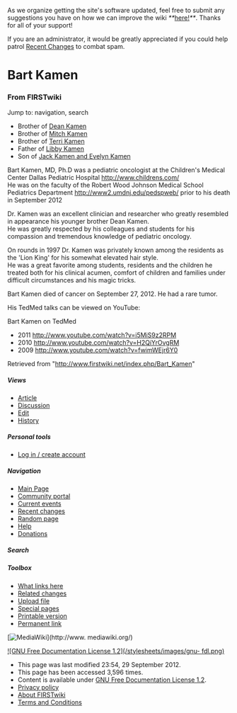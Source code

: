 As we organize getting the site's software updated, feel free to submit any
suggestions you have on how we can improve the wiki
_**_[here!](/index.php/User:Hallry/Suggestions "User:Hallry/Suggestions"
)_**_. Thanks for all of your support!

If you are an administrator, it would be greatly appreciated if you could help
patrol [Recent Changes](/index.php/Special:Recentchanges
"Special:Recentchanges" ) to combat spam.

# Bart Kamen

### From FIRSTwiki

Jump to: navigation, search

  * Brother of [Dean Kamen](/index.php/Dean_Kamen "Dean Kamen" )
  * Brother of [Mitch Kamen](/index.php?title=Mitch_Kamen&action=edit "Mitch Kamen" )
  * Brother of [Terri Kamen](/index.php?title=Terri_Kamen&action=edit "Terri Kamen" )
  * Father of [Libby Kamen](/index.php/Libby_Kamen "Libby Kamen" )
  * Son of [Jack Kamen and Evelyn Kamen](/index.php?title=Jack_Kamen_and_Evelyn_Kamen&action=edit "Jack Kamen and Evelyn Kamen" )

  
Bart Kamen, MD, Ph.D was a pediatric oncologist at the Children's Medical
Center Dallas Pediatric Hospital <http://www.childrens.com/>  
He was on the faculty of the Robert Wood Johnson Medical School Pediatrics
Department <http://www2.umdnj.edu/pedspweb/> prior to his death in September
2012  
  
Dr. Kamen was an excellent clinician and researcher who greatly resembled in
appearance his younger brother Dean Kamen.  
He was greatly respected by his colleagues and students for his compassion and
tremendous knowledge of pediatric oncology.  
  
On rounds in 1997 Dr. Kamen was privately known among the residents as the
'Lion King' for his somewhat elevated hair style.  
He was a great favorite among students, residents and the children he treated
both for his clinical acumen, comfort of children and families under difficult
circumstances and his magic tricks.  
  
Bart Kamen died of cancer on September 27, 2012. He had a rare tumor.

His TedMed talks can be viewed on YouTube:

  

Bart Kamen on TedMed

  * 2011 <http://www.youtube.com/watch?v=i5MiS9z2RPM>
  * 2010 <http://www.youtube.com/watch?v=H2QiYrOvgRM>
  * 2009 <http://www.youtube.com/watch?v=fwimWEjr6Y0>

Retrieved from "<http://www.firstwiki.net/index.php/Bart_Kamen>"

##### Views

  * [Article](/index.php/Bart_Kamen)
  * [Discussion](/index.php?title=Talk:Bart_Kamen&action=edit)
  * [Edit](/index.php?title=Bart_Kamen&action=edit)
  * [History](/index.php?title=Bart_Kamen&action=history)

##### Personal tools

  * [Log in / create account](/index.php?title=Special:Userlogin&returnto=Bart_Kamen)

[](/index.php/Main_Page "Main Page" )

##### Navigation

  * [Main Page](/index.php/Main_Page)
  * [Community portal](/index.php/FIRSTwiki:Community_portal)
  * [Current events](/index.php/Current_events)
  * [Recent changes](/index.php/Special:Recentchanges)
  * [Random page](/index.php/Special:Random)
  * [Help](/index.php/FIRSTwiki:Help)
  * [Donations](/index.php/FIRSTwiki:Site_support)

##### Search



##### Toolbox

  * [What links here](/index.php/Special:Whatlinkshere/Bart_Kamen)
  * [Related changes](/index.php/Special:Recentchangeslinked/Bart_Kamen)
  * [Upload file](/index.php/Special:Upload)
  * [Special pages](/index.php/Special:Specialpages)
  * [Printable version](/index.php?title=Bart_Kamen&printable=yes)
  * [Permanent link](/index.php?title=Bart_Kamen&oldid=878604)

[![MediaWiki](/skins/common/images/poweredby_mediawiki_88x31.png)](http://www.
mediawiki.org/)

[![GNU Free Documentation License 1.2](/stylesheets/images/gnu-
fdl.png)](http://www.gnu.org/copyleft/fdl.html)

  * This page was last modified 23:54, 29 September 2012.
  * This page has been accessed 3,596 times.
  * Content is available under [GNU Free Documentation License 1.2](http://www.gnu.org/copyleft/fdl.html "http://www.gnu.org/copyleft/fdl.html" ).
  * [Privacy policy](/index.php/FIRSTwiki:Privacy_policy "FIRSTwiki:Privacy policy" )
  * [About FIRSTwiki](/index.php/FIRSTwiki:About "FIRSTwiki:About" )
  * [Terms and Conditions](/index.php/FIRSTwiki:Terms_and_conditions "FIRSTwiki:Terms and conditions" )

